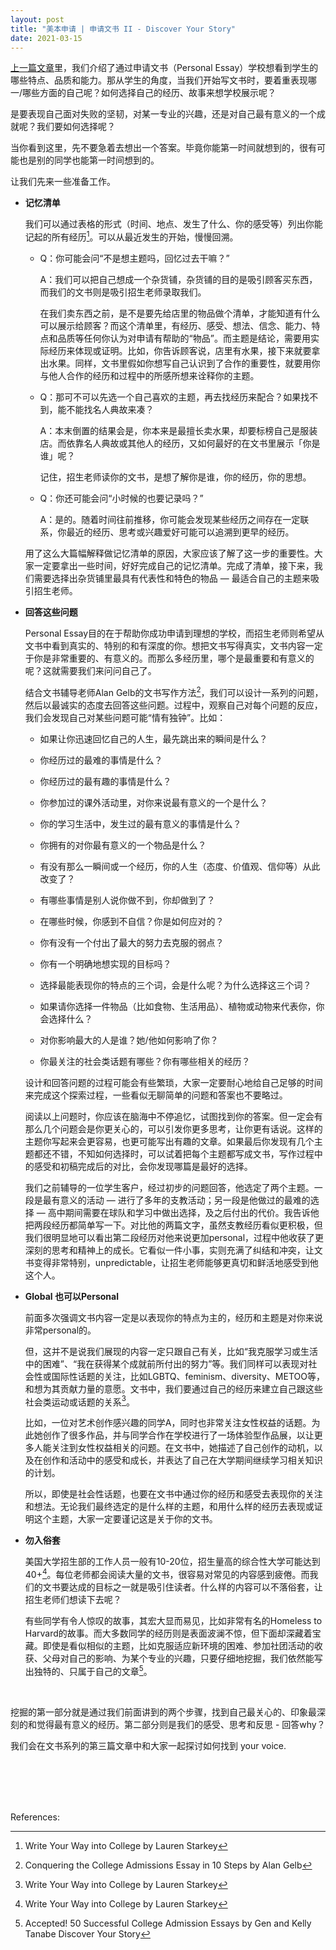 ```yaml
---
layout: post
title: "美本申请 | 申请文书 II - Discover Your Story"
date: 2021-03-15
---
```


[上一篇文章](http://www.tessay.org/blog/2021/03/03/admission-essay-what-to-show)里，我们介绍了通过申请文书（Personal  Essay）学校想看到学生的哪些特点、品质和能力。那从学生的角度，当我们开始写文书时，要着重表现哪一/哪些方面的自己呢？如何选择自己的经历、故事来想学校展示呢？

是要表现自己面对失败的坚韧，对某一专业的兴趣，还是对自己最有意义的一个成就呢？我们要如何选择呢？

当你看到这里，先不要急着去想出一个答案。毕竟你能第一时间就想到的，很有可能也是别的同学也能第一时间想到的。

让我们先来一些准备工作。

+ **记忆清单**

  我们可以通过表格的形式（时间、地点、发生了什么、你的感受等）列出你能记起的所有经历[^fn1]。可以从最近发生的开始，慢慢回溯。

  + Q：你可能会问“不是想主题吗，回忆过去干嘛？”

    A：我们可以把自己想成一个杂货铺，杂货铺的目的是吸引顾客买东西，而我们的文书则是吸引招生老师录取我们。

    在我们卖东西之前，是不是要先给店里的物品做个清单，才能知道有什么可以展示给顾客？而这个清单里，有经历、感受、想法、信念、能力、特点和品质等任何你认为对申请有帮助的“物品”。而主题是结论，需要用实际经历来体现或证明。比如，你告诉顾客说，店里有水果，接下来就要拿出水果。同样，文书里假如你想写自己认识到了合作的重要性，就要用你与他人合作的经历和过程中的所感所想来诠释你的主题。

  + Q：那可不可以先选一个自己喜欢的主题，再去找经历来配合？如果找不到，能不能找名人典故来凑？

    A：本末倒置的结果会是，你本来是最擅长卖水果，却要标榜自己是服装店。而依靠名人典故或其他人的经历，又如何最好的在文书里展示「你是谁」呢？

    记住，招生老师读你的文书，是想了解你是谁，你的经历，你的思想。

  + Q：你还可能会问“小时候的也要记录吗？”

    A：是的。随着时间往前推移，你可能会发现某些经历之间存在一定联系，你最近的经历、思考或兴趣爱好可能可以追溯到更早的经历。

  用了这么大篇幅解释做记忆清单的原因，大家应该了解了这一步的重要性。大家一定要拿出一些时间，好好完成自己的记忆清单。完成了清单，接下来，我们需要选择出杂货铺里最具有代表性和特色的物品 — 最适合自己的主题来吸引招生老师。

+ **回答这些问题**

  Personal Essay目的在于帮助你成功申请到理想的学校，而招生老师则希望从文书中看到真实的、特别的和有深度的你。想把文书写得真实，文书内容一定于你是非常重要的、有意义的。而那么多经历里，哪个是最重要和有意义的呢？这就需要我们来问问自己了。

  结合文书辅导老师Alan Gelb的文书写作方法[^fn2]，我们可以设计一系列的问题，然后以最诚实的态度去回答这些问题。过程中，观察自己对每个问题的反应，我们会发现自己对某些问题可能“情有独钟”。比如：  

  + 如果让你迅速回忆自己的人生，最先跳出来的瞬间是什么？

  + 你经历过的最难的事情是什么？

  + 你经历过的最有趣的事情是什么？

  + 你参加过的课外活动里，对你来说最有意义的一个是什么？

  + 你的学习生活中，发生过的最有意义的事情是什么？

  + 你拥有的对你最有意义的一个物品是什么？

  + 有没有那么一瞬间或一个经历，你的人生（态度、价值观、信仰等）从此改变了？

  + 有哪些事情是别人说你做不到，你却做到了？

  + 在哪些时候，你感到不自信？你是如何应对的？

  + 你有没有一个付出了最大的努力去克服的弱点？

  + 你有一个明确地想实现的目标吗？

  + 选择最能表现你的特点的三个词，会是什么呢？为什么选择这三个词？

  + 如果请你选择一件物品（比如食物、生活用品）、植物或动物来代表你，你会选择什么？

  + 对你影响最大的人是谁？她/他如何影响了你？

  + 你最关注的社会类话题有哪些？你有哪些相关的经历？

  设计和回答问题的过程可能会有些繁琐，大家一定要耐心地给自己足够的时间来完成这个探索过程，一些看似无聊简单的问题和答案也不要略过。

  阅读以上问题时，你应该在脑海中不停追忆，试图找到你的答案。但一定会有那么几个问题会是你更关心的，可以引发你更多思考，让你更有话说。这样的主题你写起来会更容易，也更可能写出有趣的文章。如果最后你发现有几个主题都还不错，不知如何选择时，可以试着把每个主题都写成文书，写作过程中的感受和初稿完成后的对比，会你发现哪篇是最好的选择。

  我们之前辅导的一位学生客户，经过初步的问题回答，他选定了两个主题。一段是最有意义的活动 — 进行了多年的支教活动；另一段是他做过的最难的选择 — 高中期间需要在球队和学习中做出选择，及之后付出的代价。我告诉他把两段经历都简单写一下。对比他的两篇文字，虽然支教经历看似更积极，但我们很明显地可以看出第二段经历对他来说更加personal，过程中他收获了更深刻的思考和精神上的成长。它看似一件小事，实则充满了纠结和冲突，让文书变得非常特别，unpredictable，让招生老师能够更真切和鲜活地感受到他这个人。

+ **Global 也可以Personal**

  前面多次强调文书内容一定是以表现你的特点为主的，经历和主题是对你来说非常personal的。

  但，这并不是说我们展现的内容一定只跟自己有关，比如“我克服学习或生活中的困难”、“我在获得某个成就前所付出的努力”等。我们同样可以表现对社会性或国际性话题的关注，比如LGBTQ、feminism、diversity、METOO等，和想为其贡献力量的意愿。文书中，我们要通过自己的经历来建立自己跟这些社会类运动或话题的关系[^fn1]。

  比如，一位对艺术创作感兴趣的同学A，同时也非常关注女性权益的话题。为此她创作了很多作品，并与同学合作在学校进行了一场体验型作品展，以让更多人能关注到女性权益相关的问题。在文书中，她描述了自己创作的动机，以及在创作和活动中的感受和成长，并表达了自己在大学期间继续学习相关知识的计划。

  所以，即使是社会性话题，也要在文书中通过你的经历和感受去表现你的关注和想法。无论我们最终选定的是什么样的主题，和用什么样的经历去表现或证明这个主题，大家一定要谨记这是关于你的文书。

+ **勿入俗套**

  美国大学招生部的工作人员一般有10-20位，招生量高的综合性大学可能达到40+[^fn1]。每位老师都会阅读大量的文书，很容易对常见的内容感到疲倦。而我们的文书要达成的目标之一就是吸引住读者。什么样的内容可以不落俗套，让招生老师们想读下去呢？

  有些同学有令人惊叹的故事，其宏大显而易见，比如非常有名的Homeless to Harvard的故事。而大多数同学的经历则是表面波澜不惊，但下面却深藏着宝藏。即使是看似相似的主题，比如克服适应新环境的困难、参加社团活动的收获、父母对自己的影响、为某个专业的兴趣，只要仔细地挖掘，我们依然能写出独特的、只属于自己的文章[^fn3]。

<br>

挖掘的第一部分就是通过我们前面讲到的两个步骤，找到自己最关心的、印象最深刻的和觉得最有意义的经历。第二部分则是我们的感受、思考和反思 - 回答why？

我们会在文书系列的第三篇文章中和大家一起探讨如何找到 your voice.

<br>
<br>
<br>
<br>

References:  

[^fn1]: Write Your Way into College by Lauren Starkey

[^fn2]: Conquering the College Admissions Essay in 10 Steps by Alan Gelb

[^fn3]: Accepted! 50 Successful College Admission Essays by Gen and Kelly Tanabe
Discover Your Story
